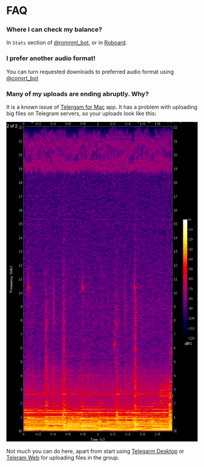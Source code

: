# FAQ

### Where I can check my balance?

In `Stats` section of [@romnml\_bot](https://t.me/romnml_bot), or in [Roboard](https://romnml.rv7.ru/).

### I prefer another audio format!

You can turn requested downloads to preferred audio format using [@convrt\_bot](https://t.me/convrt_bot)

### Many of my uploads are ending abruptly. Why?

It is a known issue of [Telergam for Mac](https://macos.telegram.org/) app. It has a problem with uploading big files on Telegram servers, so your uploads look like this:

![](.gitbook/assets/image%20%2842%29.png)

Not much you can do here, apart from start using [Telegarm Desktop](https://desktop.telegram.org/) or [Teleram Web](https://web.telegram.org/) for uploading files in the group.

